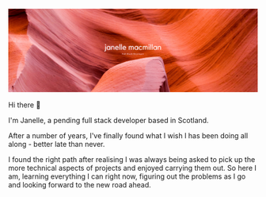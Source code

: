 ![Janelle Banner](janelle-banner-github.png)

Hi there 👋

I'm Janelle, a pending full stack developer based in Scotland.

After a number of years, I've finally found what I wish I has been doing all along - better late than never.

I found the right path after realising I was always being asked to pick up the more technical aspects of projects and enjoyed carrying them out. So here I am, learning everything I can right now, figuring out the problems as I go and looking forward to the new road ahead. 

<!--
**JanelleG51/JanelleG51** is a ✨ _special_ ✨ repository because its `README.md` (this file) appears on your GitHub profile.

Here are some ideas to get you started:

- 🔭 I’m currently working on ...
- 🌱 I’m currently learning ...
- 👯 I’m looking to collaborate on ...
- 🤔 I’m looking for help with ...
- 💬 Ask me about ...
- 📫 How to reach me: ...
- 😄 Pronouns: ...
- ⚡ Fun fact: ...
-->
